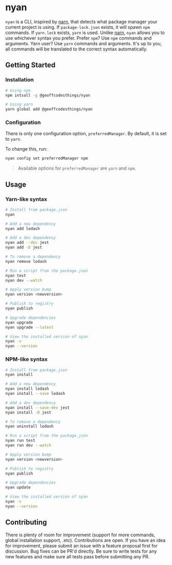 # nyan

`nyan` is a CLI, inspired by [narn](https://github.com/joeldenning/narn), that detects what package manager your current project is using. If `package-lock.json` exists, it will spawn `npm` commands. If `yarn.lock` exists, `yarn` is used. Unlike [narn](https://github.com/joeldenning/narn), `nyan` allows you to use whichever syntax you prefer. Prefer `npm`? Use `npm` commands and arguments. Yarn user? Use `yarn` commands and arguments. It's up to you, all commands will be translated to the correct syntax automatically.

## Getting Started

### Installation

```sh
# Using npm
npm intsall -g @geoffcodesthings/nyan

# Using yarn
yarn global add @geoffcodesthings/nyan
```

### Configuration

There is only one configuration option, `preferredManager`. By default, it is set to `yarn`.

To change this, run:

```sh
nyan config set preferredManager npm
```

> Available options for `preferredManager` are `yarn` and `npm`.

## Usage

### Yarn-like syntax

```sh
# Install from package.json
nyan

# Add a new dependency
nyan add lodash

# Add a dev dependency
nyan add --dev jest
nyan add -D jest

# To remove a dependency
nyan remove lodash

# Run a script from the package.json
nyan test
nyan dev --watch

# Apply version bump
nyan version <newversion>

# Publish to registry
nyan publish

# Upgrade dependencies
nyan upgrade
nyan upgrade --latest

# View the installed version of nyan
nyan -v
nyan --version
```

### NPM-like syntax

```sh
# Install from package.json
nyan install

# Add a new dependency
nyan install lodash
nyan install --save lodash

# Add a dev dependency
nyan install --save-dev jest
nyan install -D jest

# To remove a dependency
nyan uninstall lodash

# Run a script from the package.json
nyan run test
nyan run dev --watch

# Apply version bump
nyan version <newversion>

# Publish to registry
nyan publish

# Upgrade dependencies
nyan update

# View the installed version of nyan
nyan -v
nyan --version
```

## Contributing

There is plenty of room for improvement (support for more commands, global installation support, .etc). Contributions are open. If you have an idea for improvement, please submit an issue with a feature proposal first for discussion. Bug fixes can be PR'd directly. Be sure to write tests for any new features and make sure all tests pass before submitting any PR.
